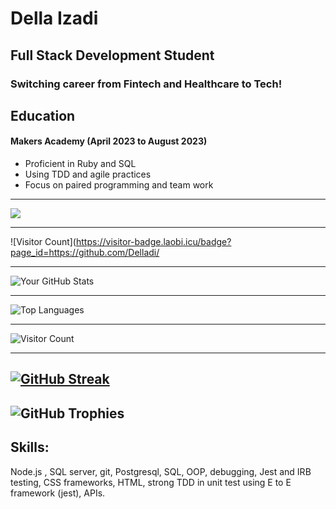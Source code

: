# Della Izadi
## Full Stack Development Student
### Switching career from Fintech and Healthcare to Tech!
## Education

#### Makers Academy (April 2023 to August 2023)
- Proficient in Ruby and SQL
- Using TDD and agile practices
- Focus on paired programming and team work
---
[![](https://visitcount.itsvg.in/api?id=Delladi&icon=0&color=0)](https://visitcount.itsvg.in)

---
![Visitor Count](https://visitor-badge.laobi.icu/badge?page_id=https://github.com/Delladi/

---

![Your GitHub Stats](https://github-readme-stats.vercel.app/api?username=Delladi&show_icons=true&theme=dark)

----

![Top Languages](https://github-readme-stats.vercel.app/api/top-langs/?username=Delladi&layout=compact&theme=dark)

---
![Visitor Count](https://visitor-badge.laobi.icu/badge?page_id=Delladi)

---
[![GitHub Streak](https://github-readme-streak-stats.herokuapp.com/?user=Delladi&theme=dark)](https://git.io/streak-stats)
---
![GitHub Trophies](https://github-profile-trophy.vercel.app/?username=Delladi&theme=onedark)
---




## Skills:
Node.js , SQL server, git, Postgresql, SQL, OOP, debugging, Jest and IRB testing, CSS frameworks, HTML, strong TDD in unit test using E to E framework (jest), APIs.

